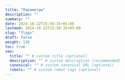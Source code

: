 ```yaml
---
title: "Параметры"
description: ""
summary: ""
date: 2024-10-22T15:58:35+03:00
lastmod: 2024-10-22T15:58:35+03:00
slug: "flags"
draft: false
weight: 130
toc: true
seo:
  title: "" # custom title (optional)
  description: "" # custom description (recommended)
  canonical: "" # custom canonical URL (optional)
  robots: "" # custom robot tags (optional)
---
```


